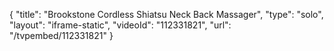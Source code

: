 {
    "title": "Brookstone Cordless Shiatsu Neck   Back Massager",
    "type": "solo",
    "layout": "iframe-static",
    "videoId": "112331821",
    "url": "\/tvpembed\/112331821"
}